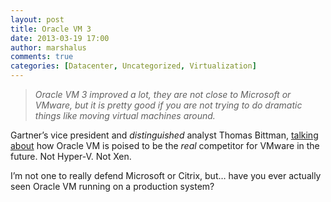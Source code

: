 ```yaml
---
layout: post
title: Oracle VM 3
date: 2013-03-19 17:00
author: marshalus
comments: true
categories: [Datacenter, Uncategorized, Virtualization]
---
```



> _Oracle VM 3 improved a lot, they are not close to Microsoft or VMware, but it is pretty good if you are not trying to do dramatic things like moving virtual machines around._

Gartner’s vice president and _distinguished_ analyst Thomas Bittman, [talking about](http://www.theregister.co.uk/2013/03/19/gartner_virtualisation_market_overview/) how Oracle VM is poised to be the _real_ competitor for VMware in the future. Not Hyper-V. Not Xen.

I’m not one to really defend Microsoft or Citrix, but… have you ever actually seen Oracle VM running on a production system?